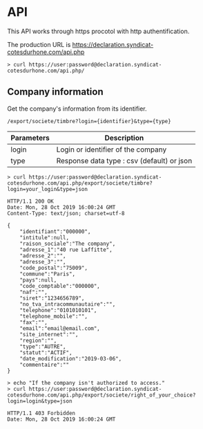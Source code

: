 API
===

This API works through https procotol with http authentification.

The production URL is https://declaration.syndicat-cotesdurhone.com/api.php

    > curl https://user:password@declaration.syndicat-cotesdurhone.com/api.php/

Company information
--------------------

Get the company's information from its identifier.

    /export/societe/timbre?login={identifier}&type={type}

| Parameters 	| Description                              	    |
|------------	|--------------------------------------------	|
| login      	| Login or identifier of the company 	        |
| type       	| Response data type : csv (default) or json 	|

    > curl https://user:password@declaration.syndicat-cotesdurhone.com/api.php/export/societe/timbre?login=your_login&type=json

    HTTP/1.1 200 OK
    Date: Mon, 28 Oct 2019 16:00:24 GMT
    Content-Type: text/json; charset=utf-8

    {
        "identifiant":"000000",
        "intitule":null,
        "raison_sociale":"The company",
        "adresse_1":"40 rue Laffitte",
        "adresse_2":"",
        "adresse_3":"",
        "code_postal":"75009",
        "commune":"Paris",
        "pays":null,
        "code_comptable":"000000",
        "naf":"",
        "siret":"1234656789",
        "no_tva_intracommunautaire":"",
        "telephone":"0101010101",
        "telephone_mobile":"",
        "fax":"",
        "email":"email@email.com",
        "site_internet":"",
        "region":"",
        "type":"AUTRE",
        "statut":"ACTIF",
        "date_modification":"2019-03-06",
        "commentaire":""
    }

    > echo "If the company isn't authorized to access."
    > curl https://user:password@declaration.syndicat-cotesdurhone.com/api.php/export/societe/right_of_your_choice?login=login&type=json

    HTTP/1.1 403 Forbidden
    Date: Mon, 28 Oct 2019 16:00:24 GMT

